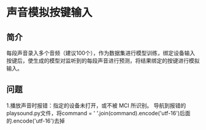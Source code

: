 # 声音模拟按键输入

## 简介

​		每段声音录入多个音频（建议100个），作为数据集进行模型训练，绑定设备输入按键后，使生成的模型对监听到的每段声音进行预测，将结果绑定的按键进行模拟输入。

## 问题

1.播放声音时报错：指定的设备未打开，或不被 MCI 所识别。
		导航到报错的playsound.py文件，将command = ' '.join(command).encode('utf-16')后面的.encode('utf-16')去掉